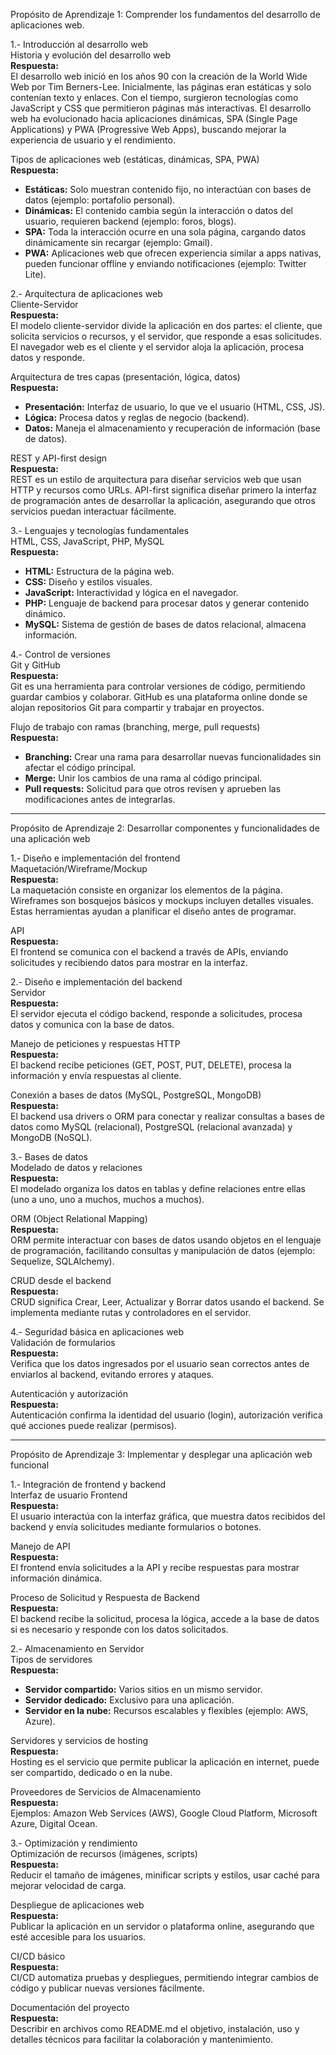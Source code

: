 Propósito de Aprendizaje 1: Comprender los fundamentos del desarrollo de aplicaciones web.

1.- Introducción al desarrollo web  
Historia y evolución del desarrollo web  
**Respuesta:**  
El desarrollo web inició en los años 90 con la creación de la World Wide Web por Tim Berners-Lee. Inicialmente, las páginas eran estáticas y solo contenían texto y enlaces. Con el tiempo, surgieron tecnologías como JavaScript y CSS que permitieron páginas más interactivas. El desarrollo web ha evolucionado hacia aplicaciones dinámicas, SPA (Single Page Applications) y PWA (Progressive Web Apps), buscando mejorar la experiencia de usuario y el rendimiento.

Tipos de aplicaciones web (estáticas, dinámicas, SPA, PWA)  
**Respuesta:**  
- **Estáticas:** Solo muestran contenido fijo, no interactúan con bases de datos (ejemplo: portafolio personal).  
- **Dinámicas:** El contenido cambia según la interacción o datos del usuario, requieren backend (ejemplo: foros, blogs).  
- **SPA:** Toda la interacción ocurre en una sola página, cargando datos dinámicamente sin recargar (ejemplo: Gmail).  
- **PWA:** Aplicaciones web que ofrecen experiencia similar a apps nativas, pueden funcionar offline y enviando notificaciones (ejemplo: Twitter Lite).

2.- Arquitectura de aplicaciones web  
Cliente-Servidor  
**Respuesta:**  
El modelo cliente-servidor divide la aplicación en dos partes: el cliente, que solicita servicios o recursos, y el servidor, que responde a esas solicitudes. El navegador web es el cliente y el servidor aloja la aplicación, procesa datos y responde.

Arquitectura de tres capas (presentación, lógica, datos)  
**Respuesta:**  
- **Presentación:** Interfaz de usuario, lo que ve el usuario (HTML, CSS, JS).  
- **Lógica:** Procesa datos y reglas de negocio (backend).  
- **Datos:** Maneja el almacenamiento y recuperación de información (base de datos).

REST y API-first design  
**Respuesta:**  
REST es un estilo de arquitectura para diseñar servicios web que usan HTTP y recursos como URLs. API-first significa diseñar primero la interfaz de programación antes de desarrollar la aplicación, asegurando que otros servicios puedan interactuar fácilmente.

3.- Lenguajes y tecnologías fundamentales  
HTML, CSS, JavaScript, PHP, MySQL  
**Respuesta:**  
- **HTML:** Estructura de la página web.  
- **CSS:** Diseño y estilos visuales.  
- **JavaScript:** Interactividad y lógica en el navegador.  
- **PHP:** Lenguaje de backend para procesar datos y generar contenido dinámico.  
- **MySQL:** Sistema de gestión de bases de datos relacional, almacena información.

4.- Control de versiones  
Git y GitHub  
**Respuesta:**  
Git es una herramienta para controlar versiones de código, permitiendo guardar cambios y colaborar. GitHub es una plataforma online donde se alojan repositorios Git para compartir y trabajar en proyectos.

Flujo de trabajo con ramas (branching, merge, pull requests)  
**Respuesta:**  
- **Branching:** Crear una rama para desarrollar nuevas funcionalidades sin afectar el código principal.  
- **Merge:** Unir los cambios de una rama al código principal.  
- **Pull requests:** Solicitud para que otros revisen y aprueben las modificaciones antes de integrarlas.

---

Propósito de Aprendizaje 2: Desarrollar componentes y funcionalidades de una aplicación web

1.- Diseño e implementación del frontend  
Maquetación/Wireframe/Mockup  
**Respuesta:**  
La maquetación consiste en organizar los elementos de la página. Wireframes son bosquejos básicos y mockups incluyen detalles visuales. Estas herramientas ayudan a planificar el diseño antes de programar.

API  
**Respuesta:**  
El frontend se comunica con el backend a través de APIs, enviando solicitudes y recibiendo datos para mostrar en la interfaz.

2.- Diseño e implementación del backend  
Servidor  
**Respuesta:**  
El servidor ejecuta el código backend, responde a solicitudes, procesa datos y comunica con la base de datos.

Manejo de peticiones y respuestas HTTP  
**Respuesta:**  
El backend recibe peticiones (GET, POST, PUT, DELETE), procesa la información y envía respuestas al cliente.

Conexión a bases de datos (MySQL, PostgreSQL, MongoDB)  
**Respuesta:**  
El backend usa drivers o ORM para conectar y realizar consultas a bases de datos como MySQL (relacional), PostgreSQL (relacional avanzada) y MongoDB (NoSQL).

3.- Bases de datos  
Modelado de datos y relaciones  
**Respuesta:**  
El modelado organiza los datos en tablas y define relaciones entre ellas (uno a uno, uno a muchos, muchos a muchos).

ORM (Object Relational Mapping)  
**Respuesta:**  
ORM permite interactuar con bases de datos usando objetos en el lenguaje de programación, facilitando consultas y manipulación de datos (ejemplo: Sequelize, SQLAlchemy).

CRUD desde el backend  
**Respuesta:**  
CRUD significa Crear, Leer, Actualizar y Borrar datos usando el backend. Se implementa mediante rutas y controladores en el servidor.

4.- Seguridad básica en aplicaciones web  
Validación de formularios  
**Respuesta:**  
Verifica que los datos ingresados por el usuario sean correctos antes de enviarlos al backend, evitando errores y ataques.

Autenticación y autorización  
**Respuesta:**  
Autenticación confirma la identidad del usuario (login), autorización verifica qué acciones puede realizar (permisos).

---

Propósito de Aprendizaje 3: Implementar y desplegar una aplicación web funcional

1.- Integración de frontend y backend  
Interfaz de usuario Frontend  
**Respuesta:**  
El usuario interactúa con la interfaz gráfica, que muestra datos recibidos del backend y envía solicitudes mediante formularios o botones.

Manejo de API  
**Respuesta:**  
El frontend envía solicitudes a la API y recibe respuestas para mostrar información dinámica.

Proceso de Solicitud y Respuesta de Backend  
**Respuesta:**  
El backend recibe la solicitud, procesa la lógica, accede a la base de datos si es necesario y responde con los datos solicitados.

2.- Almacenamiento en Servidor  
Tipos de servidores  
**Respuesta:**  
- **Servidor compartido:** Varios sitios en un mismo servidor.  
- **Servidor dedicado:** Exclusivo para una aplicación.  
- **Servidor en la nube:** Recursos escalables y flexibles (ejemplo: AWS, Azure).

Servidores y servicios de hosting  
**Respuesta:**  
Hosting es el servicio que permite publicar la aplicación en internet, puede ser compartido, dedicado o en la nube.

Proveedores de Servicios de Almacenamiento  
**Respuesta:**  
Ejemplos: Amazon Web Services (AWS), Google Cloud Platform, Microsoft Azure, Digital Ocean.

3.- Optimización y rendimiento  
Optimización de recursos (imágenes, scripts)  
**Respuesta:**  
Reducir el tamaño de imágenes, minificar scripts y estilos, usar caché para mejorar velocidad de carga.

Despliegue de aplicaciones web  
**Respuesta:**  
Publicar la aplicación en un servidor o plataforma online, asegurando que esté accesible para los usuarios.

CI/CD básico  
**Respuesta:**  
CI/CD automatiza pruebas y despliegues, permitiendo integrar cambios de código y publicar nuevas versiones fácilmente.

Documentación del proyecto  
**Respuesta:**  
Describir en archivos como README.md el objetivo, instalación, uso y detalles técnicos para facilitar la colaboración y mantenimiento.
